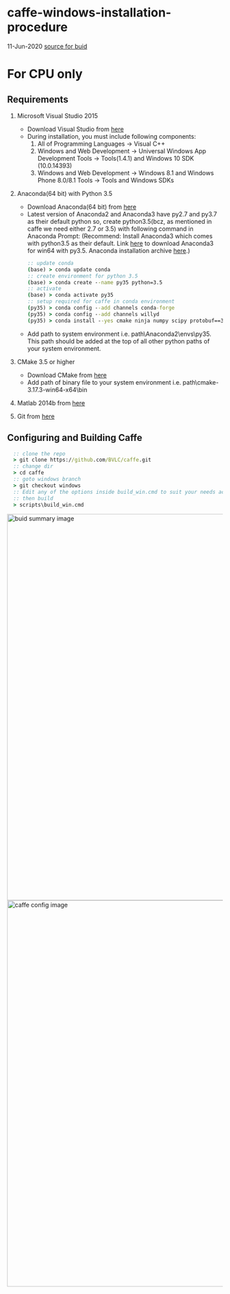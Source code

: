 # caffe-windows-installation-procedure
11-Jun-2020
[source for buid](https://github.com/shibusahu30/caffe/tree/windows)
# For CPU only
## Requirements
  1. Microsoft Visual Studio 2015
      * Download Visual Studio from [here](https://my.visualstudio.com/Downloads)
      * During installation, you must include following components:
          1. All of Programming Languages -> Visual C++
          2. Windows and Web Development -> Universal Windows App Development Tools -> Tools(1.4.1) and Windows 10 SDK (10.0.14393)
          3. Windows and Web Development -> Windows 8.1 and Windows Phone 8.0/8.1 Tools -> Tools and Windows SDKs 
  2. Anaconda(64 bit) with Python 3.5
     
      * Download Anaconda(64 bit) from [here](https://www.anaconda.com/products/individual#Downloads)
      * Latest version of Anaconda2 and Anaconda3 have py2.7 and py3.7 as their default python so, create python3.5(bcz, as mentioned in caffe we need either 2.7 or 3.5) with following command in Anaconda Prompt:
      (Recommend: Install Anaconda3 which comes with python3.5 as their default. Link [here](https://repo.continuum.io/archive/Anaconda3-4.2.0-Windows-x86_64.exe) to download Anaconda3 for win64 with py3.5. Anaconda installation archive [here](https://repo.continuum.io/archive/index.html).)
          ```cmd
          :: update conda
          (base) > conda update conda
          :: create environment for python 3.5
          (base) > conda create --name py35 python=3.5
          :: activate 
          (base) > conda activate py35
          :: setup required for caffe in conda environment
          (py35) > conda config --add channels conda-forge
          (py35) > conda config --add channels willyd
          (py35) > conda install --yes cmake ninja numpy scipy protobuf==3.1.0 six scikit-image pyyaml pydotplus graphviz
          ```
      * Add path to system environment i.e. path\Anaconda2\envs\py35. This path should be added at the top of all other python paths of your system environment.
  3. CMake 3.5 or higher
      * Download CMake from [here](https://cmake.org/download/)
      * Add path of binary file to your system environment i.e. path\cmake-3.17.3-win64-x64\bin
  4. Matlab 2014b from [here](https://in.mathworks.com/downloads/web_downloads)
  5. Git from [here](https://git-scm.com/downloads)
## Configuring and Building Caffe
```cmd
  :: clone the repo
  > git clone https://github.com/BVLC/caffe.git
  :: change dir
  > cd caffe
  :: goto windows branch
  > git checkout windows
  :: Edit any of the options inside build_win.cmd to suit your needs according to my build_win.cmd file
  :: then build
  > scripts\build_win.cmd
```


<img src="https://github.com/shibusahu30/caffe-windows-build-procedure/tree/master/images/im1.png" alt="buid summary image" width="900px">


<img src="https://github.com/shibusahu30/caffe-windows-build-procedure/tree/master/images/im2.png" alt="caffe config image" width="900px">
